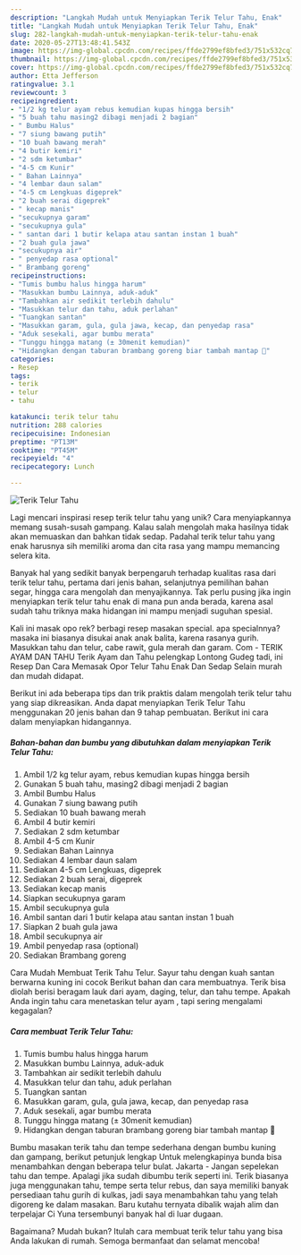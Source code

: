 ```yaml
---
description: "Langkah Mudah untuk Menyiapkan Terik Telur Tahu, Enak"
title: "Langkah Mudah untuk Menyiapkan Terik Telur Tahu, Enak"
slug: 282-langkah-mudah-untuk-menyiapkan-terik-telur-tahu-enak
date: 2020-05-27T13:48:41.543Z
image: https://img-global.cpcdn.com/recipes/ffde2799ef8bfed3/751x532cq70/terik-telur-tahu-foto-resep-utama.jpg
thumbnail: https://img-global.cpcdn.com/recipes/ffde2799ef8bfed3/751x532cq70/terik-telur-tahu-foto-resep-utama.jpg
cover: https://img-global.cpcdn.com/recipes/ffde2799ef8bfed3/751x532cq70/terik-telur-tahu-foto-resep-utama.jpg
author: Etta Jefferson
ratingvalue: 3.1
reviewcount: 3
recipeingredient:
- "1/2 kg telur ayam rebus kemudian kupas hingga bersih"
- "5 buah tahu masing2 dibagi menjadi 2 bagian"
- " Bumbu Halus"
- "7 siung bawang putih"
- "10 buah bawang merah"
- "4 butir kemiri"
- "2 sdm ketumbar"
- "4-5 cm Kunir"
- " Bahan Lainnya"
- "4 lembar daun salam"
- "4-5 cm Lengkuas digeprek"
- "2 buah serai digeprek"
- " kecap manis"
- "secukupnya garam"
- "secukupnya gula"
- " santan dari 1 butir kelapa atau santan instan 1 buah"
- "2 buah gula jawa"
- "secukupnya air"
- " penyedap rasa optional"
- " Brambang goreng"
recipeinstructions:
- "Tumis bumbu halus hingga harum"
- "Masukkan bumbu Lainnya, aduk-aduk"
- "Tambahkan air sedikit terlebih dahulu"
- "Masukkan telur dan tahu, aduk perlahan"
- "Tuangkan santan"
- "Masukkan garam, gula, gula jawa, kecap, dan penyedap rasa"
- "Aduk sesekali, agar bumbu merata"
- "Tunggu hingga matang (± 30menit kemudian)"
- "Hidangkan dengan taburan brambang goreng biar tambah mantap 🥰"
categories:
- Resep
tags:
- terik
- telur
- tahu

katakunci: terik telur tahu 
nutrition: 288 calories
recipecuisine: Indonesian
preptime: "PT13M"
cooktime: "PT45M"
recipeyield: "4"
recipecategory: Lunch

---
```



![Terik Telur Tahu](https://img-global.cpcdn.com/recipes/ffde2799ef8bfed3/751x532cq70/terik-telur-tahu-foto-resep-utama.jpg)

Lagi mencari inspirasi resep terik telur tahu yang unik? Cara menyiapkannya memang susah-susah gampang. Kalau salah mengolah maka hasilnya tidak akan memuaskan dan bahkan tidak sedap. Padahal terik telur tahu yang enak harusnya sih memiliki aroma dan cita rasa yang mampu memancing selera kita.

Banyak hal yang sedikit banyak berpengaruh terhadap kualitas rasa dari terik telur tahu, pertama dari jenis bahan, selanjutnya pemilihan bahan segar, hingga cara mengolah dan menyajikannya. Tak perlu pusing jika ingin menyiapkan terik telur tahu enak di mana pun anda berada, karena asal sudah tahu triknya maka hidangan ini mampu menjadi suguhan spesial.

Kali ini masak opo rek? berbagi resep masakan special. apa specialnnya? masaka ini biasanya disukai anak anak balita, karena rasanya gurih. Masukkan tahu dan telur, cabe rawit, gula merah dan garam. Com - TERIK AYAM DAN TAHU Terik Ayam dan Tahu pelengkap Lontong Gudeg tadi, ini Resep Dan Cara Memasak Opor Telur Tahu Enak Dan Sedap Selain murah dan mudah didapat.


Berikut ini ada beberapa tips dan trik praktis dalam mengolah terik telur tahu yang siap dikreasikan. Anda dapat menyiapkan Terik Telur Tahu menggunakan 20 jenis bahan dan 9 tahap pembuatan. Berikut ini cara dalam menyiapkan hidangannya.

<!--inarticleads1-->

##### Bahan-bahan dan bumbu yang dibutuhkan dalam menyiapkan Terik Telur Tahu:

1. Ambil 1/2 kg telur ayam, rebus kemudian kupas hingga bersih
1. Gunakan 5 buah tahu, masing2 dibagi menjadi 2 bagian
1. Ambil  Bumbu Halus
1. Gunakan 7 siung bawang putih
1. Sediakan 10 buah bawang merah
1. Ambil 4 butir kemiri
1. Sediakan 2 sdm ketumbar
1. Ambil 4-5 cm Kunir
1. Sediakan  Bahan Lainnya
1. Sediakan 4 lembar daun salam
1. Sediakan 4-5 cm Lengkuas, digeprek
1. Sediakan 2 buah serai, digeprek
1. Sediakan  kecap manis
1. Siapkan secukupnya garam
1. Ambil secukupnya gula
1. Ambil  santan dari 1 butir kelapa atau santan instan 1 buah
1. Siapkan 2 buah gula jawa
1. Ambil secukupnya air
1. Ambil  penyedap rasa (optional)
1. Sediakan  Brambang goreng


Cara Mudah Membuat Terik Tahu Telur. Sayur tahu dengan kuah santan berwarna kuning ini cocok Berikut bahan dan cara membuatnya. Terik bisa diolah berisi beragam lauk dari ayam, daging, telur, dan tahu tempe. Apakah Anda ingin tahu cara menetaskan telur ayam , tapi sering mengalami kegagalan? 

<!--inarticleads2-->

##### Cara membuat Terik Telur Tahu:

1. Tumis bumbu halus hingga harum
1. Masukkan bumbu Lainnya, aduk-aduk
1. Tambahkan air sedikit terlebih dahulu
1. Masukkan telur dan tahu, aduk perlahan
1. Tuangkan santan
1. Masukkan garam, gula, gula jawa, kecap, dan penyedap rasa
1. Aduk sesekali, agar bumbu merata
1. Tunggu hingga matang (± 30menit kemudian)
1. Hidangkan dengan taburan brambang goreng biar tambah mantap 🥰


Bumbu masakan terik tahu dan tempe sederhana dengan bumbu kuning dan gampang, berikut petunjuk lengkap Untuk melengkapinya bunda bisa menambahkan dengan beberapa telur bulat. Jakarta - Jangan sepelekan tahu dan tempe. Apalagi jika sudah dibumbu terik seperti ini. Terik biasanya juga menggunakan tahu, tempe serta telur rebus, dan saya memiliki banyak persediaan tahu gurih di kulkas, jadi saya menambahkan tahu yang telah digoreng ke dalam masakan. Baru kutahu ternyata dibalik wajah alim dan terpelajar Ci Yuna tersembunyi banyak hal di luar dugaan. 

Bagaimana? Mudah bukan? Itulah cara membuat terik telur tahu yang bisa Anda lakukan di rumah. Semoga bermanfaat dan selamat mencoba!
